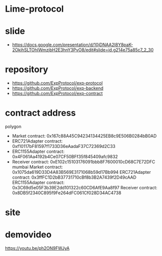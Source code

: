 # Lime-protocol


# slide
- https://docs.google.com/presentation/d/10jDNAA2I8Y8paK-2OkihSLTOhIWmzjbH2E3hnY3PvO8/edit#slide=id.g214e75a85c7_2_30

# repository
- https://github.com/ExpProtocol/exp-protocol
- https://github.com/ExpProtocol/exp-backend
- https://github.com/ExpProtocol/exp-contract

# contract address
polygon
- Market contract: 0x167c88A45C94234134425EB8c9E506B0284bB0AD
- ERC721Adapter contract: 0xf10117bF81597f1733D36eAadaF37C72369d2C33
- ERC1155Adapter contract: 0x4F061Aa4192b4Ce07CF50BFf35f845409afc9832
- Receiver contract: 0xE102c15103176091bbb8F7600010cD68C7E72DFC
mumbai
Market contract: 0x1075da619D33D4A83B569E3171068b59d17Bb994
ERC721Adapter contract: 0x3ffFC1D2bB37731710cBf8b3B2A7439f2D49cAAD
ERC1155Adapter contract: 0x3C69d5e05F3b39E2dd101322c60CD6AfE9Aa8f97
Receiver contract: 0x8DB5f2340C895f9Fe264dFC061Cf028D34AC4738


# site

# demovideo
https://youtu.be/ph2ON9FWJyA
